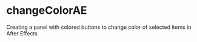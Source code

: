 # changeColorAE
Creating a panel with colored buttons to change color of selected items in After Effects
